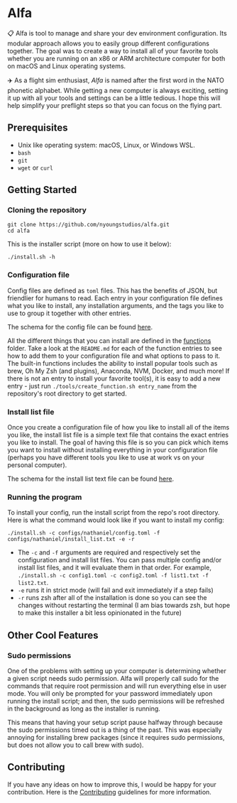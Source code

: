 # Alfa

📋 Alfa is tool to manage and share your dev environment configuration. Its modular approach allows you to easily group different configurations together. The goal was to create a way to install all of your favorite tools whether you are running on an x86 or ARM architecture computer for both on macOS and Linux operating systems.

✈️ As a flight sim enthusiast, *Alfa* is named after the first word in the NATO phonetic alphabet. While getting a new computer is always exciting, setting it up with all your tools and settings can be a little tedious. I hope this will help simplify your preflight steps so that you can focus on the flying part.

## Prerequisites

- Unix like operating system: macOS, Linux, or Windows WSL.
- `bash`
- `git`
- `wget` or `curl`

## Getting Started

### Cloning the repository

```shell
git clone https://github.com/nyoungstudios/alfa.git
cd alfa
```

This is the installer script (more on how to use it below):

```shell
./install.sh -h
```

### Configuration file

Config files are defined as `toml` files. This has the benefits of JSON, but friendlier for humans to read. Each entry in your configuration file defines what you like to install, any installation arguments, and the tags you like to use to group it together with other entries.

The schema for the config file can be found [here](docs/config-schema.md).

All the different things that you can install are defined in the [functions](functions/) folder. Take a look at the `README.md` for each of the function entries to see how to add them to your configuration file and what options to pass to it. The built-in functions includes the ability to install popular tools such as brew, Oh My Zsh (and plugins), Anaconda, NVM, Docker, and much more! If there is not an entry to install your favorite tool(s), it is easy to add a new entry - just run `./tools/create_function.sh entry_name` from the repository's root directory to get started.

### Install list file

Once you create a configuration file of how you like to install all of the items you like, the install list file is a simple text file that contains the exact entries you like to install. The goal of having this file is so you can pick which items you want to install without installing everything in your configuration file (perhaps you have different tools you like to use at work vs on your personal computer).

The schema for the install list text file can be found [here](docs/install-list-schema.md).

### Running the program

To install your config, run the install script from the repo's root directory. Here is what the command would look like if you want to install my config:

```shell
./install.sh -c configs/nathaniel/config.toml -f configs/nathaniel/install_list.txt -e -r
```

- The `-c` and `-f` arguments are required and respectively set the configuration and install list files. You can pass multiple config and/or install list files, and it will evaluate them in that order. For example, `./install.sh -c config1.toml -c config2.toml -f list1.txt -f list2.txt`.
- `-e` runs it in strict mode (will fail and exit immediately if a step fails)
- `-r` runs zsh after all of the installation is done so you can see the changes without restarting the terminal (I am bias towards zsh, but hope to make this installer a bit less opinionated in the future)

## Other Cool Features

### Sudo permissions

One of the problems with setting up your computer is determining whether a given script needs sudo permission. Alfa will properly call sudo for the commands that require root permission and will run everything else in user mode. You will only be prompted for your password immediately upon running the install script; and then, the sudo permissions will be refreshed in the background as long as the installer is running.

This means that having your setup script pause halfway through because the sudo permissions timed out is a thing of the past. This was especially annoying for installing brew packages (since it requires sudo permissions, but does not allow you to call brew with sudo).

## Contributing

If you have any ideas on how to improve this, I would be happy for your contribution. Here is the [Contributing](CONTRIBUTING.md) guidelines for more information.
